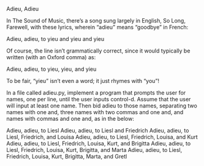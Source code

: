 Adieu, Adieu


In The Sound of Music, there’s a song sung largely in English, So Long, Farewell, with these lyrics, wherein “adieu” means “goodbye” in French:

Adieu, adieu, to yieu and yieu and yieu

Of course, the line isn’t grammatically correct, since it would typically be written (with an Oxford comma) as:

Adieu, adieu, to yieu, yieu, and yieu

To be fair, “yieu” isn’t even a word; it just rhymes with “you”!

In a file called adieu.py, implement a program that prompts the user for names, one per line, until the user inputs control-d. Assume that the user will input at least one name. Then bid adieu to those names, separating two names with one and, three names with two commas and one and, and  names with  commas and one and, as in the below:

Adieu, adieu, to Liesl
Adieu, adieu, to Liesl and Friedrich
Adieu, adieu, to Liesl, Friedrich, and Louisa
Adieu, adieu, to Liesl, Friedrich, Louisa, and Kurt
Adieu, adieu, to Liesl, Friedrich, Louisa, Kurt, and Brigitta
Adieu, adieu, to Liesl, Friedrich, Louisa, Kurt, Brigitta, and Marta
Adieu, adieu, to Liesl, Friedrich, Louisa, Kurt, Brigitta, Marta, and Gretl
